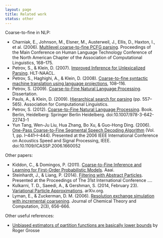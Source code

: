 ```yaml
---
layout: page
title: Related work
status: other
---
```


Coarse-to-fine in NLP:

- Charniak, E., Johnson, M., Elsner, M., Austerweil, J., Ellis, D., Haxton, I., et al. (2006). [Multilevel coarse-to-fine PCFG parsing](http://cs.brown.edu/~melsner/multyCTF.pdf). Proceedings of the Main Conference on Human Language Technology Conference of the North American Chapter of the Association of Computational Linguistics, 168–175.
- Petrov, S., & Klein, D. (2007). [Improved Inference for Unlexicalized Parsing](http://www.aclweb.org/anthology/N07-1051). HLT-NAACL.
- Petrov, S., Haghighi, A., & Klein, D. (2008). [Coarse-to-fine syntactic machine translation using language projections](http://mt-archive.info/EMNLP-2008-Petrov.pdf), 108–116.
- Petrov, S. (2009). [Coarse-to-Fine Natural Language Processing](http://petrovi.de/data/dissertation.pdf). Dissertation.
- Pauls, A., & Klein, D. (2009). [Hierarchical search for parsing](http://www.aclweb.org/anthology/N09-1#page=597) (pp. 557–565). Association for Computational Linguistics.
- Petrov, S. (2012). [Coarse-to-Fine Natural Language Processing](http://link.springer.com/10.1007/978-3-642-22743-1). Book. Berlin, Heidelberg: Springer Berlin Heidelberg. doi:10.1007/978-3-642-22743-1
- Yun Tang, Wen-Ju Liu, Hua Zhang, Bo Xu, & Guo-Hong Ding. (2006). [One-Pass Coarse-to-Fine Segmental Speech Decoding Algorithm](http://www.nlpr.ia.ac.cn/cip/proceedings/2006/tangyun-One-pass%20Coarse-to-Fine%20Segmental%20Speech%20Decoding%20Algorithm.pdf) (Vol. 1, pp. I–441–I–444). Presented at the 2006 IEEE International Conference on Acoustics Speed and Signal Processing, IEEE. doi:10.1109/ICASSP.2006.1660052

Other papers:

- Kiddon, C., & Domingos, P. (2011). [Coarse-to-Fine Inference and Learning for First-Order Probabilistic Models](http://homes.cs.washington.edu/~pedrod/papers/aaai11.pdf). Aaai.
- Steinhardt, J., & Liang, P. (2014). [Filtering with Abstract Particles](http://cs.stanford.edu/~pliang/papers/filtering-icml2014.pdf). Presented at the Proceedings of The 31st International Conference ….
- Kulkarni, T. D., Saeedi, A., & Gershman, S. (2014, February 23). [Variational Particle Approximations](http://web.mit.edu/sjgershm/www/PVI.pdf). arXiv.org.
- Lyman, E., & Zuckerman, D. M. (2006). [Resolution exchange simulation with incremental coarsening](http://www.ccbb.pitt.edu/archive/Faculty/zuckerman/publications/Zuckerman-resx-incr-sub-rev.pdf). Journal of Chemical Theory and Computation, 2(3), 656-666.

Other useful references:

- [Unbiased estimators of partition functions are basically lower bounds](https://hips.seas.harvard.edu/blog/2013/01/14/unbiased-estimators-of-partition-functions-are-basically-lower-bounds/) by Roger Grosse
